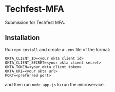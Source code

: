 # Techfest-MFA

Submission for Techfest MFA.

## Installation

Run `npm install` and create a `.env` file of the format:
```
OKTA_CLIENT_ID=<your okta client id>
OKTA_CLIENT_SECRET=<your okta client secret>
OKTA_TOKEN=<your okta client token>
OKTA_URI=<your okta url>
PORT=<preferred port>
```

and then run `node app.js` to run the microservice.

